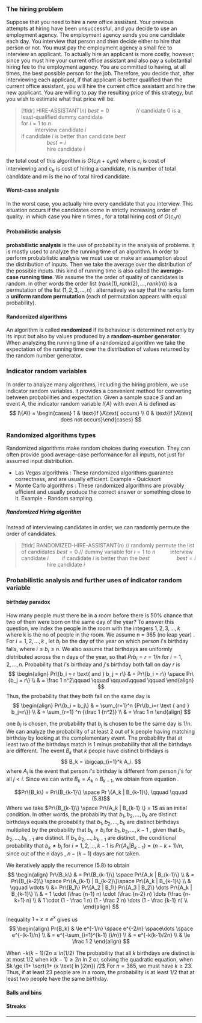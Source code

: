 ### The hiring problem
Suppose that you need to hire a new office assistant. Your previous attempts at hiring have been unsuccessful, and you decide to use an employment agency. The employment agency sends you one candidate each day. You interview that person and then decide either to hire that person or not. You must pay the employment agency a small fee to interview an applicant. To actually hire an applicant is more costly, however, since you must hire your current office assistant and also pay a substantial hiring fee to the employment agency. You are committed to having, at all times, the best possible person for the job. Therefore, you decide that, after interviewing each applicant, if that applicant is better qualified than the current office assistant, you will hire the current office assistant and hire the new applicant. You are willing to pay the resulting price of this strategy, but you wish to estimate what that price will be.

>[!tldr] $\text{HIRE-ASSISTANT}(n)$
>$best = 0$ $\qquad\qquad$ // candidate $0$ is a least-qualified dummy candidate  
>for $i= 1$ to $n$  
>$\qquad$ interview candidate $i$  
>if candidate $i$ is better than candidate $best$  
>$\qquad\qquad$ $best = i$  
>$\qquad\qquad$ hire candidate $i$  

the total cost of this algorithm is $O(c_i n + c_h m)$ where $c_i$ is cost of interviewing and $c_h$ is cost of hiring a candidate, n is number of total candidate and m is the no of total hired candidate.
#### Worst-case analysis
In the worst case, you actually hire every candidate that you interview. This situation occurs if the candidates come in strictly increasing order of quality. in which case you hire n times , for a total hiring cost of $O(c_hn)$ 
#### Probabilistic analysis
**probabilistic analysis** is the use of probability in the analysis of problems. it is mostly used to analyze the running time of an algorithm. In order to perform probabilistic analysis we must use or make an assumption about the distribution of inputs. Then we take the average over the distribution of the possible inputs. this kind of running time is also called the **average-case running time**.
We assume the the order of quality of candidates is random. in other words the order list $(rank(1), rank(2), \dots , rank(n))$ is a permutation of the list $(1,2,3, \dots , n)$ .
alternatively we say that the ranks form a **uniform random permutation** (each $n!$ permutation appears with equal probability).
#### Randomized algorithms
An algorithm is called **randomized** if its behaviour is determined not only by its input but also by values produced by a **random-number generator**.
When analyzing the running time of a randomized algorithm we take the expectation of the running time over the distribution of values returned by the random number generator.
### Indicator random variables
In order to analyze many algorithms, including the hiring problem, we use indicator random variables. it provides a convenient method for converting between probabilities and expectation.
Given a sample space $S$ and an event $A$, the indicator random variable $I\{A\}$ with even $A$ is defined as 
$$
I\{A\} = \begin{cases} 1 & \text{if }A\text{ occurs} \\
0 & \text{if }A\text{ does not occurs}\end{cases}
$$
### Randomized algorithms types
Randomized algorithms make random choices during execution. They can often provide good average-case performance for all inputs, not just for assumed input distribution.
- Las Vegas algorithms : These randomized algorithms guarantee correctness, and are usually efficient.  Example - Quicksort
- Monte Carlo algorithms : These randomized algorithms are provably efficient and usually produce the correct answer or something close to it. Example - Random sampling.

##### Randomized Hiring algorithm
Instead of interviewing candidates in order, we can randomly permute the order of candidates.
>[!tldr] $\text{RANDOMIZED-HIRE-ASSISTANT}(n)$
>// randomly permute the list of candidates 
>$best = 0$ // dummy variable
>for $i=1$ to $n$
>$\qquad$ interview candidate $i$
>$\qquad$if candidate $i$ is better than the $best$
>$\qquad\qquad$ $best =i$
>$\qquad\qquad$ hire candidate $i$

### Probabilistic analysis and further uses of indicator random variable
#### birthday paradox
How many people must there be in a room before there is 50% chance that two of them were born on the same day of the year?
To answer this question, we index the people in the room with the integers $1,2,3, \dots, k$ where k is the no of people in the room. We assume n = 365 (no leap year) . For $i = 1,2, \dots, k$ , let $b_i$ be the day of the year on which person i's birthday falls, where $i\le b_i \le n$. We also assume that birthdays are uniformly distributed across the n days of the year, so that $Pr{b_i=r}=1/n$ for $i=1,2,\dots, n$.
Probability that $i$'s birthday and $j$'s birthday both fall on day $r$ is 
$$
\begin{align}
Pr\{b_i = r \text{ and } b_j = r\}  & = Pr\{b_i = r\} \space Pr\{b_j = r\} \\ 
& = \frac 1 n^2\qquad \qquad \qquad\qquad \qquad
\end{align}
$$
Thus, the probability that they both fall on the same day is 
$$
\begin{align}
Pr\{b_i = b_j\} & = \sum_{r=1}^n {Pr\{b_i=r \text { and } b_j=r\}} \\
& = \sum_{r=1} ^n {\frac 1 {n^2}} \\
& = \frac 1 n
\end{align}
$$

one $b_i$ is chosen, the probability that $b_j$ is chosen to be the same day is 1/n. 
We can analyze the probability of at least 2 out of k people having matching birthday by looking at the complementary event.
The probability that at least two of the birthdays match is 1 minus probability that all the birthdays are different.
The event $B_k$ that $k$ people have distinct birthdays is
$$
B_k = \bigcap_{i=1}^k A_i.
$$
where $A_i$ is the event that person $i$'s birthday is different from person $j$'s for all $j<i$. Since we can write $B_k = A_k \cap B_{k-1}$, we obtain from equation .

$$Pr\{B_k\} = Pr\{B_{k-1}\} \space Pr \{A_k | B_{k-1}\}, \qquad \qquad (5.8)$$
Where we take $Pr\{B_{k-1}\} \space Pr\{A_k | B_{k-1} \} = 1$ as an initial condition. In other words, the probability that $b_1, b_2, \dots, b_k$ are distinct birthdays equals the probability that $b_1, b_2, \dots , b_k$ are distinct birthdays multiplied by the probability that $b_k \ne b_i$  for $b_1, b_2, \dots, k-1$ , given that $b_1, b_2, \dots, b_{k-1}$ are distinct.
If $b_1, b_2, \dots, b_{k-1}$ are distinct , the conditional probability that $b_k \ne b_i$ for $i=1,2,\dots , k-1$ is $Pr\{A_k | B_{k-1}\} = (n-k+1)/n$, since out of the n days , $n-(k-1)$ days are not taken.  

We iteratively apply the recurrence (5.8) to obtain 
$$
\begin{align}
Pr\{B_k\} & = Pr\{B_{k-1}\} \space Pr\{A_k | B_{k-1}\} \\
& = Pr\{B_{k-2}\} \space Pr\{A_{k-1} | B_{k-2}\}\space Pr\{A_k | B_{k-1}\} \\
& \qquad \vdots \\
&= Pr\{B_1\} Pr\{A_2 | B_1\} Pr\{A_3 | B_2\} \dots Pr\{A_k | B_{k-1}\} \\
& = 1 \cdot (\frac {n-1} n) \cdot (\frac {n-2} n) \dots (\frac {n-k+1} n) \\
& 1 \cdot (1 - \frac 1 n) (1 - \frac 2 n) \dots (1 - \frac {k-1} n) \\
\end{align}
$$

Inequality $1 + x \le e^x$ gives us
$$
\begin{align}
Pr{B_k} & \le e^{-1/n} \space e^{-2/n} \space\dots \space e^{-(k-1)/n} \\
& = e^{-\sum_{i=1}^{k-1} {i/n}} \\
& = e^{-k(k-1)/2n} \\
& \le \frac 1 2
\end{align}
$$

When $-k(k-1)/2n \le ln(1/2)$  The probability that all $k$ birthdays are distinct is at most 1/2 when $k(k-1) \ge 2n \text{ ln } 2$ or, solving the quadratic equation, when $k \ge (1+ \sqrt{1+ (x \text{ ln }2)n}) /2$ For $n = 365$, we must have $k \ge 23$. Thus, if at least 23 people are in a room, the probability is at least $1/2$ that at least two people have the same birthday.
#### Balls and bins
#### Streaks
___